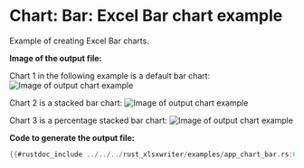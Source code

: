 # Chart: Bar: Excel Bar chart example

Example of creating Excel Bar charts.


**Image of the output file:**

Chart 1 in the following example is a default bar chart:
![Image of output chart example](../../images/chart_bar1.png)

Chart 2 is a stacked bar chart:
![Image of output chart example](../../images/chart_bar2.png)

Chart 3 is a percentage stacked bar chart:
![Image of output chart example](../../images/chart_bar3.png)


**Code to generate the output file:**

```rust
{{#rustdoc_include ../../../rust_xlsxwriter/examples/app_chart_bar.rs:6:}}
```